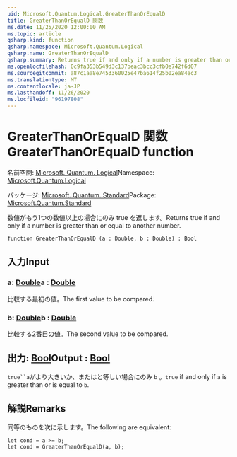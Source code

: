 ```yaml
---
uid: Microsoft.Quantum.Logical.GreaterThanOrEqualD
title: GreaterThanOrEqualD 関数
ms.date: 11/25/2020 12:00:00 AM
ms.topic: article
qsharp.kind: function
qsharp.namespace: Microsoft.Quantum.Logical
qsharp.name: GreaterThanOrEqualD
qsharp.summary: Returns true if and only if a number is greater than or equal to another number.
ms.openlocfilehash: 0c9fa353b549d3c137beac3bcc3cfb0e742f6d07
ms.sourcegitcommit: a87c1aa8e7453360025e47ba614f25b02ea84ec3
ms.translationtype: MT
ms.contentlocale: ja-JP
ms.lasthandoff: 11/26/2020
ms.locfileid: "96197808"
---
```

# <a name="greaterthanorequald-function"></a><span data-ttu-id="b6004-102">GreaterThanOrEqualD 関数</span><span class="sxs-lookup"><span data-stu-id="b6004-102">GreaterThanOrEqualD function</span></span>

<span data-ttu-id="b6004-103">名前空間: [Microsoft. Quantum. Logical](xref:Microsoft.Quantum.Logical)</span><span class="sxs-lookup"><span data-stu-id="b6004-103">Namespace: [Microsoft.Quantum.Logical](xref:Microsoft.Quantum.Logical)</span></span>

<span data-ttu-id="b6004-104">パッケージ: [Microsoft. Quantum. Standard](https://nuget.org/packages/Microsoft.Quantum.Standard)</span><span class="sxs-lookup"><span data-stu-id="b6004-104">Package: [Microsoft.Quantum.Standard](https://nuget.org/packages/Microsoft.Quantum.Standard)</span></span>


<span data-ttu-id="b6004-105">数値がもう1つの数値以上の場合にのみ true を返します。</span><span class="sxs-lookup"><span data-stu-id="b6004-105">Returns true if and only if a number is greater than or equal to another number.</span></span>

```qsharp
function GreaterThanOrEqualD (a : Double, b : Double) : Bool
```


## <a name="input"></a><span data-ttu-id="b6004-106">入力</span><span class="sxs-lookup"><span data-stu-id="b6004-106">Input</span></span>

### <a name="a--double"></a><span data-ttu-id="b6004-107">a: [Double](xref:microsoft.quantum.lang-ref.double)</span><span class="sxs-lookup"><span data-stu-id="b6004-107">a : [Double](xref:microsoft.quantum.lang-ref.double)</span></span>

<span data-ttu-id="b6004-108">比較する最初の値。</span><span class="sxs-lookup"><span data-stu-id="b6004-108">The first value to be compared.</span></span>


### <a name="b--double"></a><span data-ttu-id="b6004-109">b: [Double](xref:microsoft.quantum.lang-ref.double)</span><span class="sxs-lookup"><span data-stu-id="b6004-109">b : [Double](xref:microsoft.quantum.lang-ref.double)</span></span>

<span data-ttu-id="b6004-110">比較する2番目の値。</span><span class="sxs-lookup"><span data-stu-id="b6004-110">The second value to be compared.</span></span>



## <a name="output--bool"></a><span data-ttu-id="b6004-111">出力: [Bool](xref:microsoft.quantum.lang-ref.bool)</span><span class="sxs-lookup"><span data-stu-id="b6004-111">Output : [Bool](xref:microsoft.quantum.lang-ref.bool)</span></span>

<span data-ttu-id="b6004-112">`true``a`がより大きいか、またはと等しい場合にのみ `b` 。</span><span class="sxs-lookup"><span data-stu-id="b6004-112">`true` if and only if `a` is greater than or is equal to `b`.</span></span>

## <a name="remarks"></a><span data-ttu-id="b6004-113">解説</span><span class="sxs-lookup"><span data-stu-id="b6004-113">Remarks</span></span>

<span data-ttu-id="b6004-114">同等のものを次に示します。</span><span class="sxs-lookup"><span data-stu-id="b6004-114">The following are equivalent:</span></span>

```Q#
let cond = a >= b;
let cond = GreaterThanOrEqualD(a, b);
```